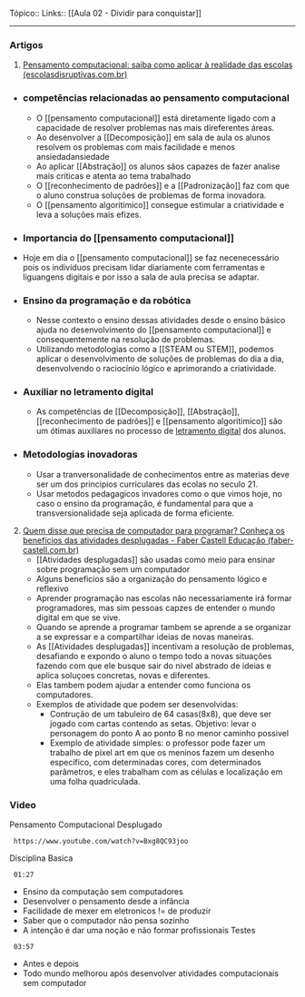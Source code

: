 
Tópico::
Links:: [[Aula 02 - Dividir para conquistar]]

---

### Artigos
1.  [Pensamento computacional: saiba como aplicar à realidade das escolas (escolasdisruptivas.com.br)](https://escolasdisruptivas.com.br/metodologias-inovadoras/pensamento-computacional/)

 - ###  competências relacionadas ao pensamento computacional
 
	- O [[pensamento computacional]] está diretamente ligado com a capacidade de resolver problemas nas mais direferentes áreas.
	- Ao desenvolver a [[Decomposição]] em sala de aula os alunos resolvem os problemas com mais facilidade e menos ansiedadansiedade 
	- Ao aplicar [[Abstração]] os alunos sãos capazes de fazer analise mais criticas e atenta ao tema trabalhado 
	- O [[reconhecimento de padrões]] e a [[Padronização]] faz com que o aluno construa soluções de problemas de forma inovadora.
	- O [[pensamento algoritimico]] consegue estimular a criatividade e leva a soluções mais efizes.
	
- ### Importancia do [[pensamento computacional]]

 - Hoje em dia o [[pensamento computacional]] se faz necenecessário pois os indivíduos  precisam lidar diariamente  com ferramentas e liguangens digitais e por isso a sala de aula precisa se adaptar.
 
- ### Ensino da programação e da robótica 
	- Nesse contexto o ensino dessas atividades desde o ensino básico ajuda no desenvolvimento do [[pensamento computacional]] e consequentemente na resolução de problemas.
	- Utilizando metodologias como a [[STEAM ou STEM]], podemos aplicar o desenvolvimento de soluções de problemas do dia a dia, desenvolvendo o raciocínio lógico e aprimorando a criatividade.
	
- ### Auxiliar no letramento digital 
	- As competências de [[Decomposição]], [[Abstração]], [[reconhecimento de padrões]] e [[pensamento algoritimico]] são um ótimas auxiliares no processo de [letramento digital](https://escolasdisruptivas.com.br/steam/letramento-digital/) dos alunos.
	
- ### Metodologias inovadoras 
	- Usar a tranversonalidade de conhecimentos entre as materias deve ser um dos principios curriculares das ecolas no seculo 21.
	- Usar metodos pedagagicos invadores como o que vimos hoje, no caso o ensino da programação, é fundamental para que a transversionalidade seja aplicada de forma eficiente.

2. [Quem disse que precisa de computador para programar? Conheça os benefícios das atividades desplugadas - Faber Castell Educação (faber-castell.com.br)](https://www.educacao.faber-castell.com.br/quem-disse-que-precisa-de-computador-para-programar-conheca-os-beneficios-das-atividades-desplugadas/)
	- [[Atividades desplugadas]] são usadas como meio para ensinar sobre programação sem um computador
	- Alguns beneficios são a organização do pensamento lógico e reflexivo
	- Aprender programação nas escolas não necessariamente irá formar programadores, mas sim pessoas capzes de entender o mundo digital em que se vive.
	- Quando se aprende a programar tambem se aprende a se organizar a se expressar e a compartilhar ideias de novas maneiras.
	- As [[Atividades desplugadas]] incentivam a resolução de problemas, desafiando e expondo o aluno o tempo todo a novas situações fazendo com que ele busque sair do nivel abstrado de ideias e aplica soluçoes concretas, novas e diferentes.
	- Elas tambem podem ajudar a entender como funciona os computadores.
	- Exemplos de atividade que podem ser desenvolvidas:
		- Contrução de um tabuleiro de 64 casas(8x8), que deve ser jogado com cartas contendo  as setas. Objetivo: levar o personagem do ponto A ao ponto B no menor caminho possivel
		- Exemplo de atividade simples:  o professor pode fazer um trabalho de pixel art em que os meninos fazem um desenho específico, com determinadas cores, com determinados parâmetros, e eles trabalham com as células e localização em uma folha quadriculada.


### Video

Pensamento Computacional Desplugado

```timestamp-url 
 https://www.youtube.com/watch?v=Bxg8QC93joo
 ```


 
Disciplina Basica
```timestamp 
 01:27
 ```
- Ensino da computação sem computadores
- Desenvolver o pensamento desde a infância 
- Facilidade de mexer em eletronicos != de produzir
- Saber que o computador não pensa sozinho
- A intenção é dar uma noção e não formar profissionais
Testes
```timestamp 
 03:57
 ```
- Antes e depois
- Todo mundo melhorou após  desenvolver atividades computacionais sem computador
